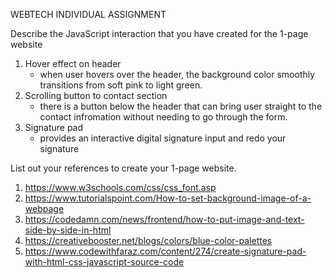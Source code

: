 WEBTECH INDIVIDUAL ASSIGNMENT

Describe the JavaScript interaction that you have created for the 1-page website
1. Hover effect on header
   - when user hovers over the header, the background color smoothly transitions from soft pink to light green.
2. Scrolling button to contact section
   - there is a button below the header that can bring user straight to the contact infromation without needing to go through the form.
3. Signature pad
   - provides an interactive digital signature input and redo your signature
  
List out your references to create your 1-page website. 
1. https://www.w3schools.com/css/css_font.asp
2. https://www.tutorialspoint.com/How-to-set-background-image-of-a-webpage
3. https://codedamn.com/news/frontend/how-to-put-image-and-text-side-by-side-in-html
4. https://creativebooster.net/blogs/colors/blue-color-palettes
5. https://www.codewithfaraz.com/content/274/create-signature-pad-with-html-css-javascript-source-code
